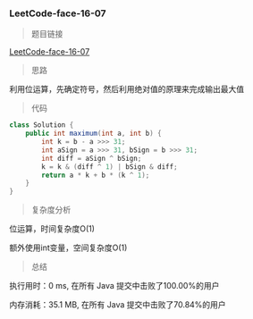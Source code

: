 ### LeetCode-face-16-07

> 题目链接

[LeetCode-face-16-07](https://leetcode-cn.com/problems/maximum-lcci/)

> 思路

利用位运算，先确定符号，然后利用绝对值的原理来完成输出最大值

> 代码

```java
class Solution {
    public int maximum(int a, int b) {
        int k = b - a >>> 31;
        int aSign = a >>> 31, bSign = b >>> 31;
        int diff = aSign ^ bSign;
        k = k & (diff ^ 1) | bSign & diff;
        return a * k + b * (k ^ 1);
    }
}
```

> 复杂度分析

位运算，时间复杂度O(1)

额外使用int变量，空间复杂度O(1)

> 总结

执行用时：0 ms, 在所有 Java 提交中击败了100.00%的用户

内存消耗：35.1 MB, 在所有 Java 提交中击败了70.84%的用户
